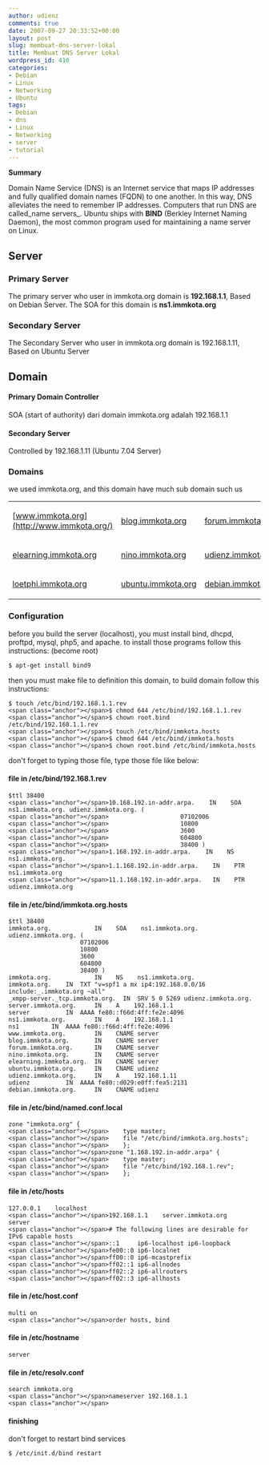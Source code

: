 ```yaml
---
author: udienz
comments: true
date: 2007-09-27 20:33:52+00:00
layout: post
slug: membuat-dns-server-lokal
title: Membuat DNS Server Lokal
wordpress_id: 410
categories:
- Debian
- Linux
- Networking
- Ubuntu
tags:
- Debian
- dns
- Linux
- Networking
- server
- tutorial
---
```


**Summary**




Domain Name Service (DNS) is an Internet service that maps IP addresses and fully qualified domain names (FQDN) to one another. In this way, DNS alleviates the need to remember IP addresses. Computers that run DNS are called_name servers_. Ubuntu ships with **BIND** (Berkley Internet Naming Daemon), the most common program used for maintaining a name server on Linux. 








## Server









### Primary Server





The primary server who user in immkota.org domain is **192.168.1.1**, Based on Debian Server. The SOA for this domain is **ns1.immkota.org**








### Secondary Server





The Secondary Server who user  in immkota.org domain is 192.168.1.11, Based on Ubuntu Server 








## Domain









#### Primary Domain Controller





SOA (start of authority) dari domain immkota.org adalah 192.168.1.1 








#### Secondary Server





Controlled by 192.168.1.11 (Ubuntu 7.04 Server) 








### Domains





we used immkota.org, and this domain have much sub domain such us 



<table >
<tr >

<td >


[www.immkota.org](http://www.immkota.org/)



</td>

<td >


[blog.immkota.org](http://blog.immkota.org/)



</td>

<td >


[forum.immkota.org](http://forum.immkota.org/)



</td>
</tr>
<tr >

<td >


[elearning.immkota.org](http://forum.immkota.org/)



</td>

<td >


[nino.immkota.org](http://nino.immkota.org/)



</td>

<td >


[udienz.immkota.org](http://udienz.immkota.org/)



</td>
</tr>
<tr >

<td >


[loetphi.immkota.org](http://loetphi.immkota.org/)



</td>

<td >


[ubuntu.immkota.org](http://ubuntu.immkota.org/)



</td>

<td >


[debian.immkota.org](http://debian.immkota.org/)



</td>
</tr>
</table>
<!-- more -->








### Configuration





before you build the server (localhost), you must install bind, dhcpd, proftpd, mysql, php5, and apache. to install those programs follow this instructions: (become root) 







    
    $ apt-get install bind9





then you must  make file to definition this domain, to build domain follow this instructions: 







    
    $ touch /etc/bind/192.168.1.1.rev
    <span class="anchor"></span>$ chmod 644 /etc/bind/192.168.1.1.rev
    <span class="anchor"></span>$ chown root.bind /etc/bind/192.168.1.1.rev
    <span class="anchor"></span>$ touch /etc/bind/immkota.hosts
    <span class="anchor"></span>$ chmod 644 /etc/bind/immkota.hosts
    <span class="anchor"></span>$ chown root.bind /etc/bind/immkota.hosts





don't forget to typing those file, type those file like below: 








#### file in /etc/bind/192.168.1.rev








    
    $ttl 38400
    <span class="anchor"></span>10.168.192.in-addr.arpa.    IN    SOA    ns1.immkota.org. udienz.immkota.org. (
    <span class="anchor"></span>                    07102006
    <span class="anchor"></span>                    10800
    <span class="anchor"></span>                    3600
    <span class="anchor"></span>                    604800
    <span class="anchor"></span>                    38400 )
    <span class="anchor"></span>1.168.192.in-addr.arpa.    IN    NS    ns1.immkota.org.
    <span class="anchor"></span>1.1.168.192.in-addr.arpa.    IN    PTR    ns1.immkota.org
    <span class="anchor"></span>11.1.168.192.in-addr.arpa.   IN    PTR    udienz.immkota.org









#### file in /etc/bind/immkota.org.hosts





    
    $ttl 38400
    immkota.org.            IN    SOA    ns1.immkota.org. udienz.immkota.org. (
                        07102006
                        10800
                        3600
                        604800
                        38400 )
    immkota.org.            IN    NS    ns1.immkota.org.
    immkota.org.	IN	TXT	"v=spf1 a mx ip4:192.168.0.0/16 include:_.immkota.org ~all"
    _xmpp-server._tcp.immkota.org.	IN	SRV	5 0 5269 udienz.immkota.org.
    server.immkota.org.     IN    A    192.168.1.1
    server			IN	AAAA fe80::f66d:4ff:fe2e:4096
    ns1.immkota.org.        IN    A    192.168.1.1
    ns1			IN	AAAA fe80::f66d:4ff:fe2e:4096
    www.immkota.org.        IN    CNAME	server
    blog.immkota.org.       IN    CNAME	server
    forum.immkota.org.      IN    CNAME	server
    nino.immkota.org.       IN    CNAME	server
    elearning.immkota.org.  IN    CNAME	server
    ubuntu.immkota.org.     IN    CNAME	udienz
    udienz.immkota.org.     IN    A    192.168.1.11
    udienz			IN	AAAA fe80::d029:e0ff:fea5:2131
    debian.immkota.org.     IN    CNAME	udienz





#### file in /etc/bind/named.conf.local








    
    zone "immkota.org" {
    <span class="anchor"></span>    type master;
    <span class="anchor"></span>    file "/etc/bind/immkota.org.hosts";
    <span class="anchor"></span>    };
    <span class="anchor"></span>zone "1.168.192.in-addr.arpa" {
    <span class="anchor"></span>    type master;
    <span class="anchor"></span>    file "/etc/bind/192.168.1.rev";
    <span class="anchor"></span>    };









#### file in /etc/hosts








    
    127.0.0.1    localhost
    <span class="anchor"></span>192.168.1.1    server.immkota.org    server
    <span class="anchor"></span># The following lines are desirable for IPv6 capable hosts
    <span class="anchor"></span>::1     ip6-localhost ip6-loopback
    <span class="anchor"></span>fe00::0 ip6-localnet
    <span class="anchor"></span>ff00::0 ip6-mcastprefix
    <span class="anchor"></span>ff02::1 ip6-allnodes
    <span class="anchor"></span>ff02::2 ip6-allrouters
    <span class="anchor"></span>ff02::3 ip6-allhosts









#### file in /etc/host.conf








    
    multi on
    <span class="anchor"></span>order hosts, bind









#### file in /etc/hostname








    
    server









#### file in /etc/resolv.conf








    
    search immkota.org
    <span class="anchor"></span>nameserver 192.168.1.1
    <span class="anchor"></span>









#### finishing





don't forget to restart bind services 







    
    $ /etc/init.d/bind restart
